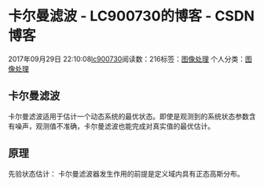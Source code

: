 # 卡尔曼滤波 - LC900730的博客 - CSDN博客
2017年09月29日 22:10:08[lc900730](https://me.csdn.net/LC900730)阅读数：216标签：[图像处理](https://so.csdn.net/so/search/s.do?q=图像处理&t=blog)
个人分类：[图像处理](https://blog.csdn.net/LC900730/article/category/7214756)
## 卡尔曼滤波
卡尔曼滤波适用于估计一个动态系统的最优状态。即使是观测到的系统状态参数含有噪声，观测值不准确，卡尔曼滤波也能完成对真实值的最优估计。
## 原理
先验状态估计： 
卡尔曼滤波器发生作用的前提是定义域内具有正态高斯分布。
